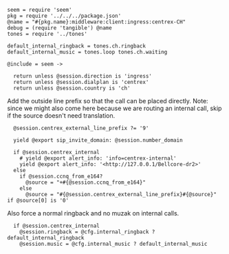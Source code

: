     seem = require 'seem'
    pkg = require '../../../package.json'
    @name = "#{pkg.name}:middleware:client:ingress:centrex-CH"
    debug = (require 'tangible') @name
    tones = require '../tones'

    default_internal_ringback = tones.ch.ringback
    default_internal_music = tones.loop tones.ch.waiting

    @include = seem ->

      return unless @session.direction is 'ingress'
      return unless @session.dialplan is 'centrex'
      return unless @session.country is 'ch'

Add the outside line prefix so that the call can be placed directly.
Note: since we might also come here because we are routing an internal call, skip if the source doesn't need translation.

      @session.centrex_external_line_prefix ?= '9'

      yield @export sip_invite_domain: @session.number_domain

      if @session.centrex_internal
        # yield @export alert_info: 'info=centrex-internal'
        yield @export alert_info: '<http://127.0.0.1/Bellcore-dr2>'
      else
        if @session.ccnq_from_e164?
          @source = "+#{@session.ccnq_from_e164}"
        else
          @source = "#{@session.centrex_external_line_prefix}#{@source}" if @source[0] is '0'

Also force a normal ringback and no muzak on internal calls.

      if @session.centrex_internal
        @session.ringback = @cfg.internal_ringback ? default_internal_ringback
        @session.music = @cfg.internal_music ? default_internal_music
